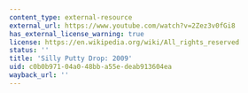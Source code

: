```yaml
---
content_type: external-resource
external_url: https://www.youtube.com/watch?v=2Zez3v0fGi8
has_external_license_warning: true
license: https://en.wikipedia.org/wiki/All_rights_reserved
status: ''
title: 'Silly Putty Drop: 2009'
uid: c0b0b971-04a0-48bb-a55e-deab913604ea
wayback_url: ''
---
```

